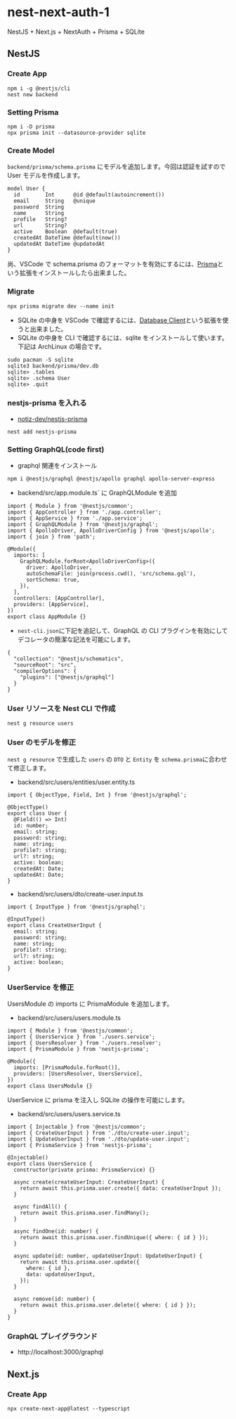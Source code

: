 # nest-next-auth-1

NestJS + Next.js + NextAuth + Prisma + SQLite

## NestJS

### Create App

```
npm i -g @nestjs/cli
nest new backend
```

### Setting Prisma

```
npm i -D prisma
npx prisma init --datasource-provider sqlite
```

### Create Model

`backend/prisma/schema.prisma` にモデルを追加します。今回は認証を試すので User モデルを作成します。

```
model User {
  id        Int      @id @default(autoincrement())
  email     String   @unique
  password  String
  name      String
  profile   String?
  url       String?
  active    Boolean  @default(true)
  createdAt DateTime @default(now())
  updatedAt DateTime @updatedAt
}
```

尚、VSCode で schema.prisma のフォーマットを有効にするには、[Prisma](https://marketplace.visualstudio.com/items?itemName=Prisma.prisma)という拡張をインストールしたら出来ました。

### Migrate

```
npx prisma migrate dev --name init
```

- SQLite の中身を VSCode で確認するには、[Database Client](https://marketplace.visualstudio.com/items?itemName=cweijan.vscode-database-client2)という拡張を使うと出来ました。
- SQLite の中身を CLI で確認するには、sqlite をインストールして使います。下記は ArchLinux の場合です。

```
sudo pacman -S sqlite
sqlite3 backend/prisma/dev.db
sqlite> .tables
sqlite> .schema User
sqlite> .quit
```

### nestjs-prisma を入れる

- [notiz-dev/nestjs-prisma](https://github.com/notiz-dev/nestjs-prisma)

```
nest add nestjs-prisma
```

### Setting GraphQL(code first)

- graphql 関連をインストール

```
npm i @nestjs/graphql @nestjs/apollo graphql apollo-server-express
```

- backend/src/app.module.ts` に GraphQLModule を追加

```
import { Module } from '@nestjs/common';
import { AppController } from './app.controller';
import { AppService } from './app.service';
import { GraphQLModule } from '@nestjs/graphql';
import { ApolloDriver, ApolloDriverConfig } from '@nestjs/apollo';
import { join } from 'path';

@Module({
  imports: [
    GraphQLModule.forRoot<ApolloDriverConfig>({
      driver: ApolloDriver,
      autoSchemaFile: join(process.cwd(), 'src/schema.gql'),
      sortSchema: true,
    }),
  ],
  controllers: [AppController],
  providers: [AppService],
})
export class AppModule {}
```

- `nest-cli.json`に下記を追記して、GraphQL の CLI プラグインを有効にしてデコレータの簡潔な記法を可能にします。

```
{
  "collection": "@nestjs/schematics",
  "sourceRoot": "src",
  "compilerOptions": {
    "plugins": ["@nestjs/graphql"]
  }
}
```

### User リソースを Nest CLI で作成

```
nest g resource users
```

### User のモデルを修正

`nest g resource` で生成した `users` の `DTO` と `Entity` を `schema.prisma`に合わせて修正します。

- backend/src/users/entities/user.entity.ts

```
import { ObjectType, Field, Int } from '@nestjs/graphql';

@ObjectType()
export class User {
  @Field(() => Int)
  id: number;
  email: string;
  password: string;
  name: string;
  profile?: string;
  url?: string;
  active: boolean;
  createdAt: Date;
  updatedAt: Date;
}
```

- backend/src/users/dto/create-user.input.ts

```
import { InputType } from '@nestjs/graphql';

@InputType()
export class CreateUserInput {
  email: string;
  password: string;
  name: string;
  profile?: string;
  url?: string;
  active: boolean;
}
```

### UserService を修正

UsersModule の imports に PrismaModule を追加します。

- backend/src/users/users.module.ts

```
import { Module } from '@nestjs/common';
import { UsersService } from './users.service';
import { UsersResolver } from './users.resolver';
import { PrismaModule } from 'nestjs-prisma';

@Module({
  imports: [PrismaModule.forRoot()],
  providers: [UsersResolver, UsersService],
})
export class UsersModule {}
```

UserService に prisma を注入し SQLite の操作を可能にします。

- backend/src/users/users.service.ts

```
import { Injectable } from '@nestjs/common';
import { CreateUserInput } from './dto/create-user.input';
import { UpdateUserInput } from './dto/update-user.input';
import { PrismaService } from 'nestjs-prisma';

@Injectable()
export class UsersService {
  constructor(private prisma: PrismaService) {}

  async create(createUserInput: CreateUserInput) {
    return await this.prisma.user.create({ data: createUserInput });
  }

  async findAll() {
    return await this.prisma.user.findMany();
  }

  async findOne(id: number) {
    return await this.prisma.user.findUnique({ where: { id } });
  }

  async update(id: number, updateUserInput: UpdateUserInput) {
    return await this.prisma.user.update({
      where: { id },
      data: updateUserInput,
    });
  }

  async remove(id: number) {
    return await this.prisma.user.delete({ where: { id } });
  }
}
```

### GraphQL プレイグラウンド

- http://localhost:3000/graphql

## Next.js

### Create App

```
npx create-next-app@latest --typescript
```

